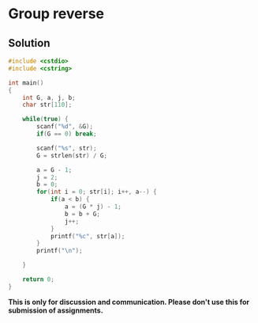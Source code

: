 # Group reverse

## Solution

```c++
#include <cstdio>
#include <cstring>

int main()
{
    int G, a, j, b;
    char str[110];

    while(true) {
        scanf("%d", &G);
        if(G == 0) break;

        scanf("%s", str);
        G = strlen(str) / G;

        a = G - 1;
        j = 2;
        b = 0;
        for(int i = 0; str[i]; i++, a--) {
            if(a < b) {
                a = (G * j) - 1;
                b = b + G;
                j++;
            }
            printf("%c", str[a]);
        }
        printf("\n");

    }

    return 0;
}

```


**This is only for discussion and communication. Please don't use this for submission of assignments.**